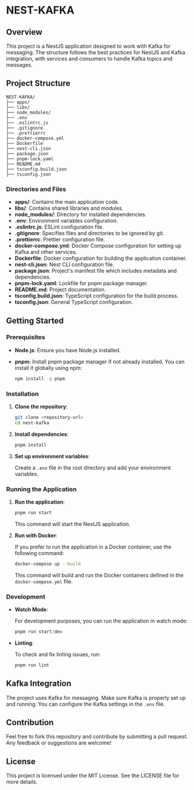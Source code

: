 # NEST-KAFKA

## Overview

This project is a NestJS application designed to work with Kafka for messaging. The structure follows the best practices for NestJS and Kafka integration, with services and consumers to handle Kafka topics and messages.

## Project Structure

```
NEST-KAFKA/
├── apps/
├── libs/
├── node_modules/
├── .env
├── .eslintrc.js
├── .gitignore
├── .prettierrc
├── docker-compose.yml
├── Dockerfile
├── nest-cli.json
├── package.json
├── pnpm-lock.yaml
├── README.md
├── tsconfig.build.json
├── tsconfig.json
```

### Directories and Files

- **apps/**: Contains the main application code.
- **libs/**: Contains shared libraries and modules.
- **node_modules/**: Directory for installed dependencies.
- **.env**: Environment variables configuration.
- **.eslintrc.js**: ESLint configuration file.
- **.gitignore**: Specifies files and directories to be ignored by git.
- **.prettierrc**: Prettier configuration file.
- **docker-compose.yml**: Docker Compose configuration for setting up Kafka and other services.
- **Dockerfile**: Docker configuration for building the application container.
- **nest-cli.json**: Nest CLI configuration file.
- **package.json**: Project's manifest file which includes metadata and dependencies.
- **pnpm-lock.yaml**: Lockfile for pnpm package manager.
- **README.md**: Project documentation.
- **tsconfig.build.json**: TypeScript configuration for the build process.
- **tsconfig.json**: General TypeScript configuration.

## Getting Started

### Prerequisites

- **Node.js**: Ensure you have Node.js installed.
- **pnpm**: Install pnpm package manager if not already installed. You can install it globally using npm:

  ```bash
  npm install -g pnpm
  ```

### Installation

1. **Clone the repository**:

   ```bash
   git clone <repository-url>
   cd nest-kafka
   ```

2. **Install dependencies**:

   ```bash
   pnpm install
   ```

3. **Set up environment variables**:

   Create a `.env` file in the root directory and add your environment variables.

### Running the Application

1. **Run the application**:

   ```bash
   pnpm run start
   ```

   This command will start the NestJS application.

2. **Run with Docker**:

   If you prefer to run the application in a Docker container, use the following command:

   ```bash
   docker-compose up --build
   ```

   This command will build and run the Docker containers defined in the `docker-compose.yml` file.

### Development

- **Watch Mode**:

  For development purposes, you can run the application in watch mode:

  ```bash
  pnpm run start:dev
  ```

- **Linting**:

  To check and fix linting issues, run:

  ```bash
  pnpm run lint
  ```

## Kafka Integration

The project uses Kafka for messaging. Make sure Kafka is properly set up and running. You can configure the Kafka settings in the `.env` file.

## Contribution

Feel free to fork this repository and contribute by submitting a pull request. Any feedback or suggestions are welcome!

## License

This project is licensed under the MIT License. See the LICENSE file for more details.
